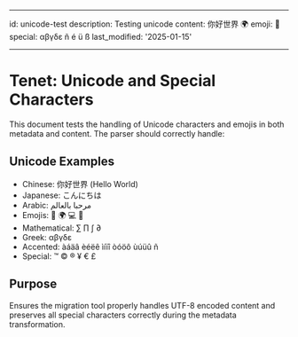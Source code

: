 ______________________________________________________________________

id: unicode-test description: Testing unicode content: 你好世界 🌍 emoji: 🚀 special: αβγδε ñ é ü ß last_modified: '2025-01-15'

______________________________________________________________________

# Tenet: Unicode and Special Characters

This document tests the handling of Unicode characters and emojis in both metadata
and content. The parser should correctly handle:

## Unicode Examples

- Chinese: 你好世界 (Hello World)
- Japanese: こんにちは
- Arabic: مرحبا بالعالم
- Emojis: 🚀 🌍 💻 📝
- Mathematical: ∑ ∏ ∫ ∂
- Greek: αβγδε
- Accented: àáäâ èéëê ìíïî òóöô ùúüû ñ
- Special: ™ © ® ¥ € £

## Purpose

Ensures the migration tool properly handles UTF-8 encoded content and preserves
all special characters correctly during the metadata transformation.
